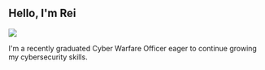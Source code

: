 ## Hello, I'm Rei

<a href="https://linkedin.com"><img src="https://img.shields.io/badge/-LinkedIn-0072b1?&style=for-the-badge&logo=linkedin&logoColor=white" /></a>

I'm a recently graduated Cyber Warfare Officer eager to continue growing my cybersecurity skills.









